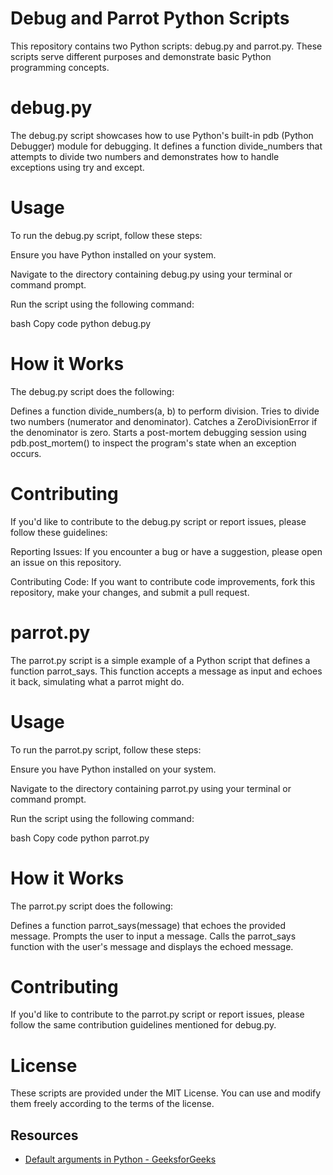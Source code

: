 # Debug and Parrot Python Scripts

This repository contains two Python scripts: debug.py and parrot.py. These scripts serve different purposes and demonstrate basic Python programming concepts.

# debug.py

The debug.py script showcases how to use Python's built-in pdb (Python Debugger) module for debugging. It defines a function divide_numbers that attempts to divide two numbers and demonstrates how to handle exceptions using try and except.

# Usage

To run the debug.py script, follow these steps:

Ensure you have Python installed on your system.

Navigate to the directory containing debug.py using your terminal or command prompt.

Run the script using the following command:

bash
Copy code
python debug.py

# How it Works

The debug.py script does the following:

Defines a function divide_numbers(a, b) to perform division.
Tries to divide two numbers (numerator and denominator).
Catches a ZeroDivisionError if the denominator is zero.
Starts a post-mortem debugging session using pdb.post_mortem() to inspect the program's state when an exception occurs.

# Contributing

If you'd like to contribute to the debug.py script or report issues, please follow these guidelines:

Reporting Issues: If you encounter a bug or have a suggestion, please open an issue on this repository.

Contributing Code: If you want to contribute code improvements, fork this repository, make your changes, and submit a pull request.

# parrot.py

The parrot.py script is a simple example of a Python script that defines a function parrot_says. This function accepts a message as input and echoes it back, simulating what a parrot might do.

# Usage
To run the parrot.py script, follow these steps:

Ensure you have Python installed on your system.

Navigate to the directory containing parrot.py using your terminal or command prompt.

Run the script using the following command:

bash
Copy code
python parrot.py

# How it Works
The parrot.py script does the following:

Defines a function parrot_says(message) that echoes the provided message.
Prompts the user to input a message.
Calls the parrot_says function with the user's message and displays the echoed message.

# Contributing

If you'd like to contribute to the parrot.py script or report issues, please follow the same contribution guidelines mentioned for debug.py.

# License
These scripts are provided under the MIT License. You can use and modify them freely according to the terms of the license.

## Resources

- [Default arguments in Python - GeeksforGeeks](https://www.geeksforgeeks.org/default-arguments-in-python/)

